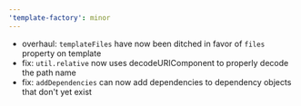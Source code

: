 ```yaml
---
'template-factory': minor
---
```


- overhaul: `templateFiles` have now been ditched in favor of `files` property on template
- fix: `util.relative` now uses decodeURIComponent to properly decode the path name
- fix: `addDependencies` can now add dependencies to dependency objects that don't yet exist